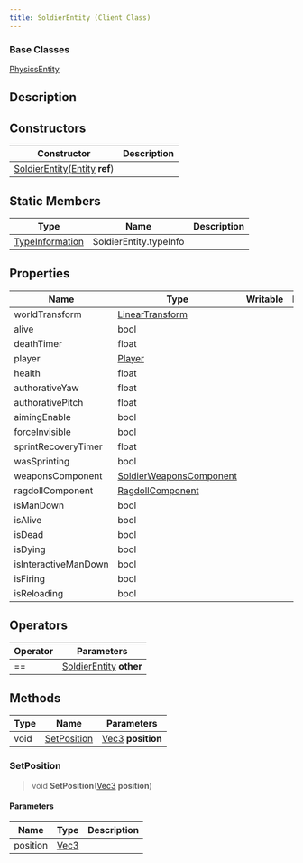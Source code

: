 ```yaml
---
title: SoldierEntity (Client Class)
---
```

### Base Classes

[PhysicsEntity](/vext/ref/cls/clt/physicsentity)

## Description

## Constructors

| Constructor                                                                                        | Description |
| -------------------------------------------------------------------------------------------------- | ----------- |
| [SoldierEntity](/vext/ref/cls/clt/soldierentity)([Entity](/vext/ref/cls/shr/entity) **ref**) |             |

## Static Members

| Type                                                    | Name                   | Description |
| ------------------------------------------------------- | ---------------------- | ----------- |
| [TypeInformation](/vext/ref/cls/shr/typeinformation) | SoldierEntity.typeInfo |             |

## Properties

| Name                 | Type                                                                    | Writable | Description |
| -------------------- | ----------------------------------------------------------------------- | -------- | ----------- |
| worldTransform       | [LinearTransform](/vext/ref/cls/shr/lineartransform)                 |          |             |
| alive                | bool                                                                    |          |             |
| deathTimer           | float                                                                   |          |             |
| player               | [Player](/vext/ref/cls/clt/player)                                   |          |             |
| health               | float                                                                   |          |             |
| authorativeYaw       | float                                                                   |          |             |
| authorativePitch     | float                                                                   |          |             |
| aimingEnable         | bool                                                                    |          |             |
| forceInvisible       | bool                                                                    |          |             |
| sprintRecoveryTimer  | float                                                                   |          |             |
| wasSprinting         | bool                                                                    |          |             |
| weaponsComponent     | [SoldierWeaponsComponent](/vext/ref/cls/clt/soldierweaponscomponent) |          |             |
| ragdollComponent     | [RagdollComponent](/vext/ref/cls/clt/ragdollcomponent)               |          |             |
| isManDown            | bool                                                                    |          |             |
| isAlive              | bool                                                                    |          |             |
| isDead               | bool                                                                    |          |             |
| isDying              | bool                                                                    |          |             |
| isInteractiveManDown | bool                                                                    |          |             |
| isFiring             | bool                                                                    |          |             |
| isReloading          | bool                                                                    |          |             |

## Operators

| Operator | Parameters                                                    |
| -------- | ------------------------------------------------------------- |
| \==      | [SoldierEntity](/vext/ref/cls/clt/soldierentity) **other** |

## Methods

| Type | Name                        | Parameters                                     |
| ---- | --------------------------- | ---------------------------------------------- |
| void | [SetPosition](#setposition) | [Vec3](/vext/ref/cls/shr/vec3) **position** |

### SetPosition

> void **SetPosition**([Vec3](/vext/ref/cls/shr/vec3) **position**)

#### Parameters

| Name     | Type                              | Description |
| -------- | --------------------------------- | ----------- |
| position | [Vec3](/vext/ref/cls/shr/vec3) |             |
